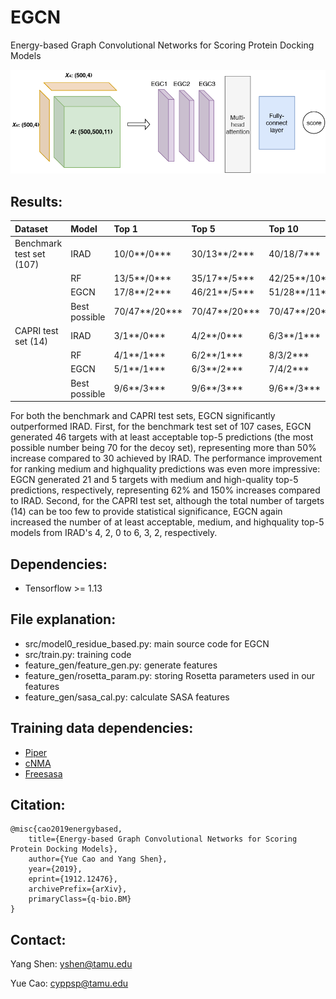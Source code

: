 # EGCN
Energy-based Graph Convolutional Networks for Scoring Protein Docking Models

![EGCN Architecture](/EGCN_fig1.png)


## Results:
|  Dataset  | Model | Top 1  | Top 5 | Top 10 | 
| :--- |:--- | :--- |:--- | :--- |
| Benchmark test set (107)  | IRAD  |  10/0**/0*** |  30/13**/2*** | 40/18/7*** |
|    | RF  |  13/5**/0*** | 35/17**/5*** | 42/25**/10*** |
|    | EGCN | 17/8**/2*** | 46/21**/5*** | 51/28**/11*** |
|     | Best possible | 70/47**/20*** | 70/47**/20*** | 70/47**/20*** |
| CAPRI test set (14)  | IRAD  |   3/1**/0*** | 4/2**/0*** | 6/3**/1*** |
|    | RF  |   4/1**/1*** | 6/2**/1*** | 8/3/2*** |
|    | EGCN | 5/1**/1*** | 6/3**/2*** | 7/4/2*** |
|     | Best possible |  9/6**/3*** | 9/6**/3*** | 9/6**/3*** |

 For both the benchmark and CAPRI test sets, EGCN significantly outperformed IRAD. First, for the benchmark test set of
107 cases, EGCN generated 46 targets with at least acceptable top-5
predictions (the most possible number being 70 for the decoy set),
representing more than 50% increase compared to 30 achieved by
IRAD. The performance improvement for ranking medium and highquality predictions was even more impressive: EGCN generated
21 and 5 targets with medium and high-quality top-5 predictions,
respectively, representing 62% and 150% increases compared to
IRAD. Second, for the CAPRI test set, although the total number of
targets (14) can be too few to provide statistical significance, EGCN again increased the number of at least acceptable, medium, and highquality top-5 models from IRAD's 4, 2, 0 to 6, 3, 2, respectively.

## Dependencies:
* Tensorflow >= 1.13

## File explanation:
* src/model0_residue_based.py: main source code for EGCN
* src/train.py:  training code 
* feature_gen/feature_gen.py: generate features
* feature_gen/rosetta_param.py: storing Rosetta parameters used in our features
* feature_gen/sasa_cal.py: calculate SASA features

## Training data dependencies:
* [Piper](https://cluspro.bu.edu/downloads.php) 
* [cNMA](https://github.com/Shen-Lab/cNMA)
* [Freesasa](https://freesasa.github.io/)


## Citation:

```
@misc{cao2019energybased,
    title={Energy-based Graph Convolutional Networks for Scoring Protein Docking Models},
    author={Yue Cao and Yang Shen},
    year={2019},
    eprint={1912.12476},
    archivePrefix={arXiv},
    primaryClass={q-bio.BM}
}
```

## Contact:
Yang Shen: yshen@tamu.edu

Yue Cao:  cyppsp@tamu.edu
